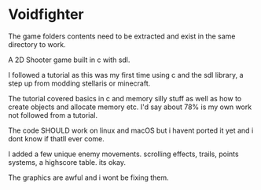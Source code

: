 # Voidfighter
The game folders contents need to be extracted and exist in the same directory to work.

A 2D Shooter game built in c with sdl.

I followed a tutorial as this was my first time using c and the sdl library, a step up from modding stellaris or minecraft.

The tutorial covered basics in c and memory silly stuff as well as how to create objects and allocate memory etc. I'd say about 78% is my own work not followed from a tutorial.

The code SHOULD work on linux and macOS but i havent ported it yet and i dont know if thatll ever come.

I added a few unique enemy movements. scrolling effects, trails, points systems, a highscore table. its okay.

The graphics are awful and i wont be fixing them.
